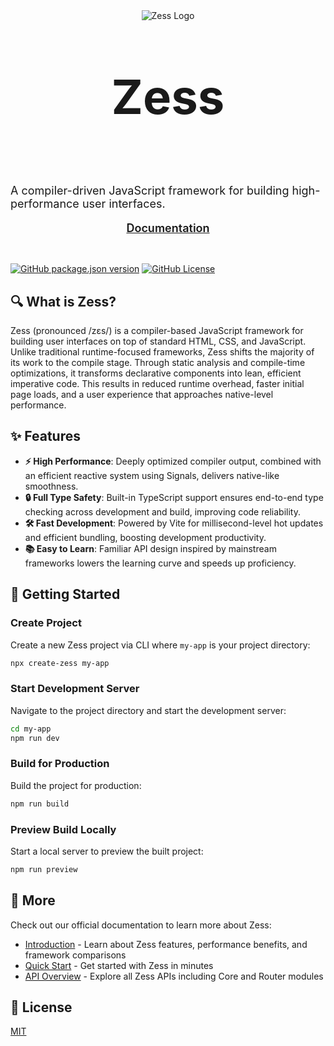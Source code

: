 <div style="display: flex; flex-direction: column; align-items: center;">
  <img src="https://pic1.imgdb.cn/item/68c7c093c5157e1a8804fb52.svg" alt="Zess Logo">
  <p style="font-size: 76px; font-weight: bold; line-height: 1.2;">Zess</p>
  <p style="font-size: 18px; font-weight: 400;">
    A compiler-driven JavaScript framework for building high-performance user interfaces.
  </p>
  <a href="https://rpsffx.github.io/zess/" target="_blank" alt="Zess Documentation" style="font-size: 18px; font-weight: 600; margin-bottom: 32px;">
    Documentation
  </a>
</div>

[![GitHub package.json version](https://img.shields.io/github/package-json/v/rpsffx/zess?style=for-the-badge)](https://github.com/rpsffx/zess/blob/main/package.json) [![GitHub License](https://img.shields.io/github/license/rpsffx/zess?style=for-the-badge)](https://github.com/rpsffx/zess/blob/main/LICENSE)

## 🔍 What is Zess?

Zess (pronounced /zɛs/) is a compiler-based JavaScript framework for building user interfaces on top of standard HTML, CSS, and JavaScript. Unlike traditional runtime-focused frameworks, Zess shifts the majority of its work to the compile stage. Through static analysis and compile-time optimizations, it transforms declarative components into lean, efficient imperative code. This results in reduced runtime overhead, faster initial page loads, and a user experience that approaches native-level performance.

## ✨ Features

- **⚡ High Performance**: Deeply optimized compiler output, combined with an efficient reactive system using Signals, delivers native-like smoothness.
- **🔒 Full Type Safety**: Built-in TypeScript support ensures end-to-end type checking across development and build, improving code reliability.
- **🛠️ Fast Development**: Powered by Vite for millisecond-level hot updates and efficient bundling, boosting development productivity.
- **📚 Easy to Learn**: Familiar API design inspired by mainstream frameworks lowers the learning curve and speeds up proficiency.

## 🎯 Getting Started

### Create Project

Create a new Zess project via CLI where `my-app` is your project directory:

```bash
npx create-zess my-app
```

### Start Development Server

Navigate to the project directory and start the development server:

```bash
cd my-app
npm run dev
```

### Build for Production

Build the project for production:

```bash
npm run build
```

### Preview Build Locally

Start a local server to preview the built project:

```bash
npm run preview
```

## 🔗 More

Check out our official documentation to learn more about Zess:

- [Introduction](https://rpsffx.github.io/zess/guide/start/introduction) - Learn about Zess features, performance benefits, and framework comparisons
- [Quick Start](https://rpsffx.github.io/zess/guide/start/getting-started) - Get started with Zess in minutes
- [API Overview](https://rpsffx.github.io/zess/api/) - Explore all Zess APIs including Core and Router modules

## 📝 License

[MIT](./LICENSE)
